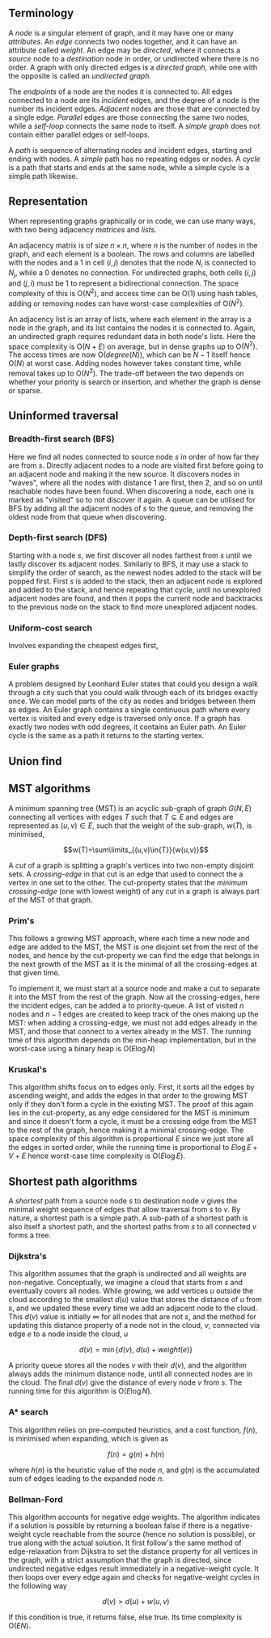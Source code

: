 ## Terminology

A *node* is a singular element of graph, and it may have one or many *attributes*. An *edge* connects two nodes together, and it can have an attribute called *weight*. An edge may be *directed*, where it connects a *source* node to a *destination* node in order, or undirected where there is no order. A graph with only directed edges is a *directed graph*, while one with the opposite is called an *undirected graph*.

The *endpoints* of a node are the nodes it is connected to. All edges connected to a node are its *incident* edges, and the degree of a node is the number its incident edges. *Adjacent* nodes are those that are connected by a single edge. *Parallel* edges are those connecting the same two nodes, while a *self-loop* connects the same node to itself. A *simple graph* does not contain either parallel edges or self-loops.

A *path* is sequence of alternating nodes and incident edges, starting and ending with nodes. A *simple* path has no repeating edges or nodes. A *cycle* is a path that starts and ends at the same node, while a simple cycle is a simple path likewise.

## Representation

When representing graphs graphically or in code, we can use many ways, with two being adjacency *matrices* and *lists*. 

An adjacency matrix is of size $n\times{n}$, where $n$ is the number of nodes in the graph, and each element is a boolean. The rows and columns are labelled with the nodes and a 1 in cell $(i,j)$ denotes that the node $N_{i}$ is connected to $N_{j}$, while a 0 denotes no connection. For undirected graphs, both cells $(i,j)$ and $(j,i)$ must be 1 to represent a bidirectional connection. The space complexity of this is O$(N^{2})$, and access time can be O$(1)$ using hash tables, adding or removing nodes can have worst-case complexities of O$(N^{2})$.

An adjacency list is an array of lists, where each element in the array is a node in the graph, and its list contains the nodes it is connected to. Again, an undirected graph requires redundant data in both node's lists. Here the space complexity is O$(N+E)$ on average, but in dense graphs up to O$(N^{2})$. The access times are now O$(degree(N))$, which can be $N-1$ itself hence O$(N)$ at worst case. Adding nodes however takes constant time, while removal takes up to O$(N^{2})$. The trade-off between the two depends on whether your priority is search or insertion, and whether the graph is dense or sparse.

## Uninformed traversal

### Breadth-first search (BFS)

Here we find all nodes connected to source node $s$ in order of how far they are from $s$. Directly adjacent nodes to a node are visited first before going to an adjacent node and making it the new source. It discovers nodes in "waves", where all the nodes with distance 1 are first, then $2$, and so on until reachable nodes have been found. When discovering a node, each one is marked as "visited" so to not discover it again. A queue can be utilised for BFS by adding all the adjacent nodes of $s$ to the queue, and removing the oldest node from that queue when discovering.  

### Depth-first search (DFS)
  
Starting with a node $s$, we first discover all nodes farthest from $s$ until we lastly discover its adjacent nodes. Similarly to BFS, it may use a stack to simplify the order of search, as the newest nodes added to the stack will be popped first. First $s$ is added to the stack, then an adjacent node is explored and added to the stack, and hence repeating that cycle, until no unexplored adjacent nodes are found, and then it pops the current node and backtracks to the previous node on the stack to find more unexplored adjacent nodes.

### Uniform-cost search

Involves expanding the cheapest edges first, 

### Euler graphs

A problem designed by Leonhard Euler states that could you design a walk through a city such that you could walk through each of its bridges exactly once. We can model parts of the city as nodes and bridges between them as edges. An Euler graph contains a single continuous path where every vertex is visited and every edge is traversed only once. If a graph has exactly two nodes with odd degrees, it contains an Euler path. An Euler cycle is the same as a path it returns to the starting vertex.

## Union find



## MST algorithms

A minimum spanning tree (MST) is an acyclic sub-graph of graph $G(N,E)$ connecting all vertices with edges $T$ such that $T\subseteq{E}$ and edges are represented as $(u,v)\in{E}$, such that the weight of the sub-graph, $w(T)$, is minimised,

$$w(T)=\sum\limits_{(u,v)\in{T}}{w(u,v)}$$

A *cut* of a graph is splitting a graph's vertices into two non-empty disjoint sets. A *crossing-edge* in that cut is an edge that used to connect the a vertex in one set to the other. The cut-property states that the *minimum crossing-edge* (one with lowest weight) of any cut in a graph is always part of the MST of that graph.

### Prim's

This follows a growing MST approach, where each time a new node and edge are added to the MST, the MST is one disjoint set from the rest of the nodes, and hence by the cut-property we can find the edge that belongs in the next growth of the MST as it is the minimal of all the crossing-edges at that given time.

To implement it, we must start at a source node and make a cut to separate it into the MST from the rest of the graph. Now all the crossing-edges, here the incident edges, can be added a to priority-queue. A list of visited $n$ nodes and $n-1$ edges are created to keep track of the ones making up the MST: when adding a crossing-edge, we must not add edges already in the MST, and those that connect to a vertex already in the MST. The running time of this algorithm depends on the min-heap implementation, but in the worst-case using a binary heap is O$(E\log{N})$ 

### Kruskal's

This algorithm shifts focus on to edges only. First, it sorts all the edges by ascending weight, and adds the edges in that order to the growing MST only if they don't form a cycle in the existing MST. The proof of this again lies in the cut-property, as any edge considered for the MST is minimum and since it doesn't form a cycle, it must be a crossing edge from the MST to the rest of the graph, hence making it a minimal crossing-edge. The space complexity of this algorithm is proportional $E$ since we just store all the edges in sorted order, while the running time is proportional to $E\log{E}+V+E$ hence worst-case time complexity is O($E\log{E}$). 

## Shortest path algorithms

A *shortest* path from a source node $s$ to destination node $v$ gives the minimal weight sequence of edges that allow traversal from $s$ to $v$. By nature, a shortest path is a simple path. A sub-path of a shortest path is also itself a shortest path, and the shortest paths from $s$ to all connected $v$ forms a tree.

### Dijkstra's

This algorithm assumes that the graph is undirected and all weights are non-negative. Conceptually, we imagine a cloud that starts from $s$ and eventually covers all nodes. While growing, we add vertices $u$ outside the cloud according to the smallest $d(u)$ value that stores the distance of $u$ from $s$, and we updated these every time we add an adjacent node to the cloud. This $d(v)$ value is initially $\infty$ for all nodes that are not $s$, and the method for updating this distance property of a node not in the cloud, $v$, connected via edge $e$ to a node inside the cloud, $u$

$$d(v)=\min{\{d(v),\ d(u)+weight(e)\}}$$

A priority queue stores all the nodes $v$ with their $d(v)$, and the algorithm always adds the minimum distance node, until all connected nodes are in the cloud. The final $d(v)$ give the distance of every node $v$ from $s$. The running time for this algorithm is O$(E\log{N})$.

### A* search

This algorithm relies on pre-computed heuristics, and a cost function, $f(n)$, is minimised when expanding, which is given as

$$f(n)=g(n)+h(n)$$

where $h(n)$ is the heuristic value of the node $n$, and $g(n)$ is the accumulated sum of edges leading to the expanded node $n$.

### Bellman-Ford

This algorithm accounts for negative edge weights. The algorithm indicates if a solution is possible by returning a boolean false if there is a negative-weight cycle reachable from the source (hence no solution is possible), or true along with the actual solution. It first follow's the same method of edge-relaxation from Dijkstra to set the distance property for all vertices in the graph, with a strict assumption that the graph is directed, since undirected negative edges result immediately in a negative-weight cycle. It then loops over every edge again and checks for negative-weight cycles in the following way

$$d(v)>d(u)+w(u,v)$$

If this condition is true, it returns false, else true. Its time complexity is O$(EN)$.
